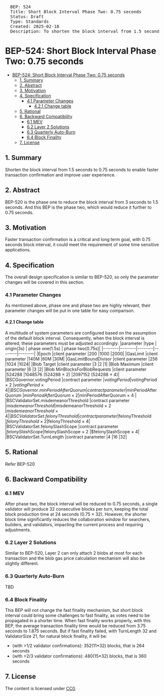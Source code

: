 <pre>
  BEP: 524
  Title: Short Block Interval Phase Two: 0.75 seconds
  Status: Draft
  Type: Standards
  Created: 2025-02-18
  Description: To shorten the block interval from 1.5 seconds to 0.75 seconds.
</pre>

# BEP-524: Short Block Interval Phase Two: 0.75 seconds
- [BEP-524: Short Block Interval Phase Two: 0.75 seconds](#bep-524-short-block-interval-phase-two-075-seconds)
  - [1. Summary](#1-summary)
  - [2. Abstract](#2-abstract)
  - [3. Motivation](#3-motivation)
  - [4. Specification](#4-specification)
    - [4.1 Parameter Changes](#41-parameter-changes)
      - [4.2.1 Change table](#421-change-table)
  - [5. Rational](#5-rational)
  - [6. Backward Compatibility](#6-backward-compatibility)
    - [6.1 MEV](#61-mev)
    - [6.2 Layer 2 Solutions](#62-layer-2-solutions)
    - [6.3 Quarterly Auto-Burn](#63-quarterly-auto-burn)
    - [6.4 Block Finality](#64-block-finality)
  - [7. License](#7-license)

## 1. Summary
Shorten the block interval from 1.5 seconds to 0.75 seconds to enable faster transaction confirmation and improve user experience.

## 2. Abstract
BEP-520 is the phase one to reduce the block interval from 3 seconds to 1.5 seconds. And this BEP is the phase two, which would reduce it further to 0.75 seconds.

## 3. Motivation
Faster transaction confirmation is a critical and long term goal, with 0.75 seconds block interval, it could meet the requirement of some time sensitive applications.

## 4. Specification
The overall design specification is similar to BEP-520, so only the parameter changes will be covered in this section.

### 4.1 Parameter Changes
As mentioned above, phase one and phase two are highly relevant, their parameter changes will be put in one table for easy comparison.

#### 4.2.1 Change table
A multitude of system parameters are configured based on the assumption of the default block interval. Consequently, when the block interval is altered, these parameters must be adjusted accordingly:
|parameter |type | origin(3s)  | phase one(1.5s) | phase two(0.75s)|
|--------|--------|--------|--------|--------|
|Epoch  |client parameter |200  |1000 |2000|
|GasLimit |client parameter |140M |60M |30M|
|GasLimitBoundDivisor |client parameter |256 |1024 |1024|
|Blob Target  |client parameter |3  |2  |1|
|Blob Maximum |client parameter |6  |3  |2|
|Blob MinBlocksForBlobRequests  |client parameter |524288 |1048576 (524288 × 2) |2097152 (524288 × 4)|
|BSCGovernor.votingPeriod |contract parameter |$votingPeriod  |$votingPeriod × 2 |$votingPeriod × 4|
|BSCGovernor.minPeriodAfterQuorum |contract parameter |$minPeriodAfterQuorum  |$minPeriodAfterQuorum × 2 |$minPeriodAfterQuorum × 4 |
|BSCValidatorSet.misdemeanorThreshold |contract parameter |$misdemeanorThreshold  |$misdemeanorThreshold × 2 |$misdemeanorThreshold × 4|
|BSCValidatorSet.felonyThreshold  |contract parameter |$felonyThreshold  |$felonyThreshold × 2  |$felonyThreshold × 4|
|BSCValidatorSet.felonySlashScope |contract parameter |$felonySlashScope  |$felonySlashScope × 2 |$felonySlashScope × 4|
|BSCValidatorSet.TurnLength  |contract parameter |4  |16  |32|

## 5. Rational
Refer BEP-520

## 6. Backward Compatibility
### 6.1 MEV
After phase two, the block interval will be reduced to 0.75 seconds, a single validator will produce 32 consecutive blocks per turn, keeping the total block production time at 24 seconds (0.75 × 32). However, the shorter block time significantly reduces the collaboration window for searchers, builders, and validators, impacting the current process and requiring adjustments.

### 6.2 Layer 2 Solutions
Similar to BEP-520, Layer 2 can only attach 2 blobs at most for each transaction and the blob gas price calculation mechanism will also be slightly different.

### 6.3 Quarterly Auto-Burn
TBD

### 6.4 Block Finality
This BEP will not change the fast finality mechanism, but short block interval could bring some challenges to fast finality, as votes need to be propagated in a shorter time. When fast finality works properly, with this BEP, the average transaction finality time would be reduced from 3.75 seconds to 1.875 seconds.
But if fast finality failed, with TurnLength 32 and ValidatorSize 21, for natural block finality, it will be:
- (with >1/2 validator confirmations):  352(11*32) blocks, that is 264 seconds
- (with >2/3 validator confirmations):  480(15*32) blocks, that is 360 seconds

## 7. License
The content is licensed under [CC0](https://creativecommons.org/publicdomain/zero/1.0/).
